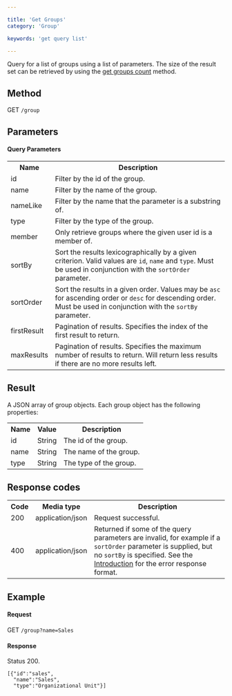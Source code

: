 ```yaml
---

title: 'Get Groups'
category: 'Group'

keywords: 'get query list'

---
```



Query for a list of groups using a list of parameters.
The size of the result set can be retrieved by using the [get groups count](ref:#group-get-groups-count) method.


Method
------

GET `/group`


Parameters
----------  
  
#### Query Parameters

<table class="table table-striped">
  <tr>
    <th>Name</th>
    <th>Description</th>
  </tr>
  <tr>
    <td>id</td>
    <td>Filter by the id of the group.</td>
  </tr>
  <tr>
    <td>name</td>
    <td>Filter by the name of the group.</td>
  </tr>
  <tr>
    <td>nameLike</td>
    <td>Filter by the name that the parameter is a substring of.</td>
  </tr>
  <tr>
    <td>type</td>
    <td>Filter by the type of the group.</td>
  </tr>
  <tr>
    <td>member</td>
    <td>Only retrieve groups where the given user id is a member of.</td>
  </tr> 
  <tr>
    <td>sortBy</td>
    <td>Sort the results lexicographically by a given criterion. Valid values are
    <code>id</code>, <code>name</code> and <code>type</code>.
    Must be used in conjunction with the <code>sortOrder</code> parameter.</td>
  </tr>
  <tr>
    <td>sortOrder</td>
    <td>Sort the results in a given order. Values may be <code>asc</code> for ascending order or <code>desc</code> for descending order.
    Must be used in conjunction with the <code>sortBy</code> parameter.</td>
  </tr>
  <tr>
    <td>firstResult</td>
    <td>Pagination of results. Specifies the index of the first result to return.</td>
  </tr>
  <tr>
    <td>maxResults</td>
    <td>Pagination of results. Specifies the maximum number of results to return. Will return less results if there are no more results left.</td>
  </tr>
</table>


Result
------

A JSON array of group objects.
Each group object has the following properties:

<table class="table table-striped">
  <tr>
    <th>Name</th>
    <th>Value</th>
    <th>Description</th>
  </tr>
  <tr>
    <td>id</td>
    <td>String</td>
    <td>The id of the group.</td>
  </tr>
  <tr>
    <td>name</td>
    <td>String</td>
    <td>The name of the group.</td>
  </tr>
  <tr>
    <td>type</td>
    <td>String</td>
    <td>The type of the group.</td>
  </tr> 
</table>


Response codes
--------------  

<table class="table table-striped">
  <tr>
    <th>Code</th>
    <th>Media type</th>
    <th>Description</th>
  </tr>
  <tr>
    <td>200</td>
    <td>application/json</td>
    <td>Request successful.</td>
  </tr>
  <tr>
    <td>400</td>
    <td>application/json</td>
    <td>Returned if some of the query parameters are invalid, for example if a <code>sortOrder</code> parameter is supplied, but no <code>sortBy</code> is specified. See the <a href="ref:#overview-introduction">Introduction</a> for the error response format.</td>
  </tr>
</table>


Example
-------

#### Request

GET `/group?name=Sales`
  
#### Response

Status 200.

    [{"id":"sales",
      "name":"Sales",
      "type":"Organizational Unit"}]
